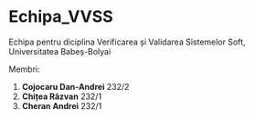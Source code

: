 # Echipa_VVSS

Echipa pentru diciplina Verificarea și Validarea Sistemelor Soft, Universitatea Babeș-Bolyai

Membri:

<ol>
  <li><b>Cojocaru Dan-Andrei</b> 232/2 </li>
  <li><b>Chițea Răzvan</b> 232/1 </li>
  <li><b>Cheran Andrei</b> 232/1 </li>
</ol>

